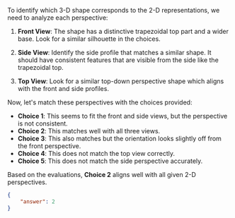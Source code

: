To identify which 3-D shape corresponds to the 2-D representations, we need to analyze each perspective:

1. **Front View**: The shape has a distinctive trapezoidal top part and a wider base. Look for a similar silhouette in the choices.

2. **Side View**: Identify the side profile that matches a similar shape. It should have consistent features that are visible from the side like the trapezoidal top.

3. **Top View**: Look for a similar top-down perspective shape which aligns with the front and side profiles.

Now, let's match these perspectives with the choices provided:

- **Choice 1**: This seems to fit the front and side views, but the perspective is not consistent.
- **Choice 2**: This matches well with all three views.
- **Choice 3**: This also matches but the orientation looks slightly off from the front perspective.
- **Choice 4**: This does not match the top view correctly.
- **Choice 5**: This does not match the side perspective accurately.

Based on the evaluations, **Choice 2** aligns well with all given 2-D perspectives.

```json
{
    "answer": 2
}
```